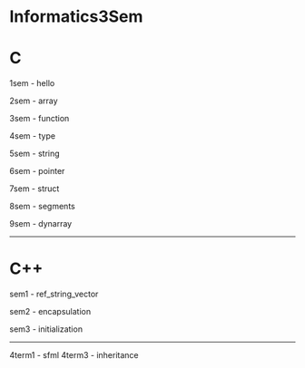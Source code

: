 # Informatics3Sem

# C

1sem - hello

2sem - array

3sem - function

4sem - type

5sem - string

6sem - pointer

7sem - struct

8sem - segments

9sem - dynarray

---------------------------

# C++

sem1 - ref_string_vector

sem2 - encapsulation

sem3 - initialization

---------------------------
4term1 - sfml
4term3 - inheritance
